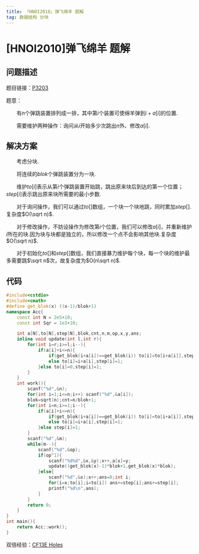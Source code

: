 ```yaml
---
title: 「HNOI2010」弹飞绵羊 题解
tag: 数据结构 分块
---
```

# [HNOI2010]弹飞绵羊 题解

## 问题描述

题目链接：[P3203](https://www.luogu.com.cn/problem/P3203)

题意：

　　有$n$个弹跳装置排列成一排，其中第$i$个装置可使绵羊弹到$i+a[i]$的位置.

　　需要维护两种操作：询问从$i$开始多少次跳出$n$外、修改$a[i]$.

## 解决方案

　　考虑分块.

　　将连续的$blok$个弹跳装置分为一块.

　　维护$to[i]$表示从第$i$个弹跳装置开始跳，跳出原来块后到达的第一个位置；$step[i]$表示跳出原来块所需要的最小步数.

　　对于询问操作，我们可以通过$to[]$数组，一个块一个块地跳，同时累加$step[]$.复杂度$O(\sqrt n)$.

　　对于修改操作，不妨设操作为修改第$i$个位置，我们可以修改$a[i]$，并重新维护$i$所在的块.因为块与块都是独立的，所以修改一个点不会影响其他块.复杂度$O(\sqrt n)$.

　　对于初始化$to[]$和$step[]$数组，我们直接暴力维护每个块，每一个块的维护最多需要跳$\sqrt n$次，故复杂度为$O(n\sqrt n)$.

## 代码

```cpp
#include<cstdio>
#include<cmath>
#define get_blok(x) ((x-1)/blok+1)
namespace Acc{
	const int N = 2e5+10;
	const int Sqr = 1e3+10;

	int a[N],to[N],step[N],blok,cnt,n,m,op,x,y,ans;
	inline void update(int l,int r){
		for(int i=r;i>=l;i--){
			if(a[i]+i<=n){
				if(get_blok(i+a[i])==get_blok(i)) to[i]=to[i+a[i]],step[i]=step[i+a[i]]+1;
				else to[i]=i+a[i],step[i]=1;
			}else to[i]=0,step[i]=1;
		}	
	}
	int work(){
		scanf("%d",&n);
		for(int i=1;i<=n;i++) scanf("%d",&a[i]);
		blok=sqrt(n);cnt=n/blok+1;
		for(int i=n;i>=1;i--){
			if(a[i]+i<=n){
				if(get_blok(i+a[i])==get_blok(i)) to[i]=to[i+a[i]],step[i]=step[i+a[i]]+1;
				else to[i]=i+a[i],step[i]=1;
			}else step[i]=1;
		}
		scanf("%d",&m);
		while(m--){
			scanf("%d",&op);
			if(op^1){
				scanf("%d%d",&x,&y);x++,a[x]=y;
				update((get_blok(x)-1)*blok+1,get_blok(x)*blok);
			}else{
				scanf("%d",&x);x++;ans=0;int i;
				for(i=x;to[i];i=to[i]) ans+=step[i];ans+=step[i];
				printf("%d\n",ans);
			}
		}
		return 0;
	}
}
int main(){
	return Acc::work();
}
```

双倍经验：[CF13E Holes
](http://codeforces.com/problemset/problem/13/E)